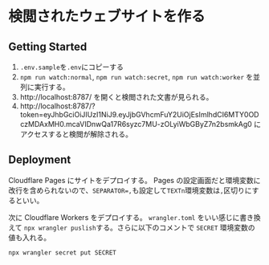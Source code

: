 # 検閲されたウェブサイトを作る

## Getting Started

1. `.env.sample`を`.env`にコピーする
2. `npm run watch:normal`, `npm run watch:secret`, `npm run watch:worker` を並列に実行する。
3. http://localhost:8787/ を開くと検閲された文書が見られる。
4. http://localhost:8787/?token=eyJhbGciOiJIUzI1NiJ9.eyJjbGVhcmFuY2UiOjEsImlhdCI6MTY0ODczMDAxMH0.mcaVIDnwQa17R6syzc7MU-zOLyiWbGByZ7n2bsmkAg0 にアクセスすると検閲が解除される。

## Deployment

Cloudflare Pages にサイトをデプロイする。
Pages の設定画面だと環境変数に改行を含められないので、`SEPARATOR=,`も設定して`TEXTn`環境変数は`,`区切りにするといい。

次に Cloudflare Workers をデプロイする。 `wrangler.toml` をいい感じに書き換えて `npx wrangler puslish`する。さらに以下のコメントで `SECRET` 環境変数の値も入れる。

```
npx wrangler secret put SECRET
```
